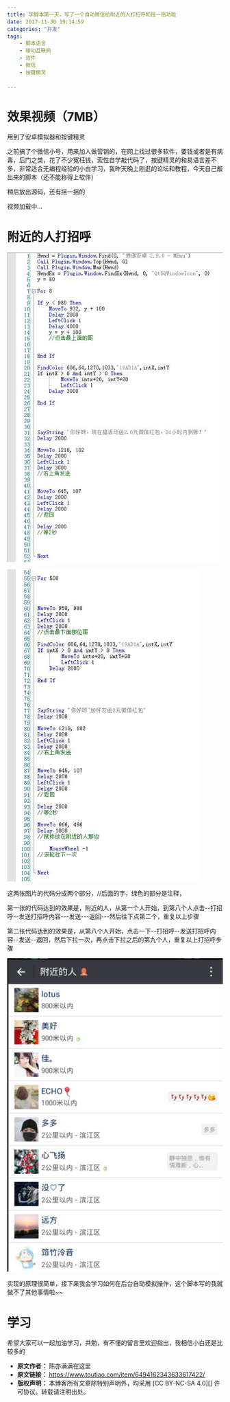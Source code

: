 ```yaml
---
title: 学脚本第一天，写了一个自动微信给附近的人打招呼和摇一摇功能
date: 2017-11-30 19:14:59
categories: "开发"
tags:
	- 脚本语言
	- 移动互联网
	- 软件
	- 微信
	- 按键精灵

---
```


# 效果视频（7MB） #

用到了安卓模拟器和按键精灵  


之前搞了个微信小号，用来加人做营销的，在网上找过很多软件，要钱或者是有病毒，后门之类，花了不少冤枉钱，索性自学敲代码了，按键精灵的和易语言差不多，非常适合无编程经验的小白学习，我昨天晚上刚逛的论坛和教程，今天自己敲出来的脚本（还不能称得上软件）

稍后放出源码，还有摇一摇的

视频加载中...

# 附近的人打招呼    #

![学脚本第一天，写了一个自动微信给附近的人打招呼和摇一摇功能][MJBQ-AQQY-ABJQ.jpg]

![学脚本第一天，写了一个自动微信给附近的人打招呼和摇一摇功能][7JZN-AAUV-JAEE.jpg]

这两张图片的代码分成两个部分，//后面的字，绿色的部分是注释，

第一张的代码达到的效果是，附近的人，从第一个人开始，到第八个人点击--打招呼--发送打招呼内容---发送---返回---然后往下点第二个，重复以上步骤

第二张代码达到的效果是，从第八个人开始，点击一下--打招呼--发送打招呼内容--发送--返回，然后下拉一次，再点击下拉之后的第九个人，重复以上打招呼步骤

![学脚本第一天，写了一个自动微信给附近的人打招呼和摇一摇功能][UFUE-ZR2M-FYEU.jpg]

实现的原理很简单，接下来我会学习如何在后台自动模拟操作，这个脚本写的我就做不了其他事情啦~~

# 学习    #

希望大家可以一起加油学习，共勉，有不懂的留言里欢迎指出，我相信小白还是比较多的


[MJBQ-AQQY-ABJQ.jpg]: static/resources/crawler/MJBQ-AQQY-ABJQ.jpg
[7JZN-AAUV-JAEE.jpg]: static/resources/crawler/7JZN-AAUV-JAEE.jpg
[UFUE-ZR2M-FYEU.jpg]: static/resources/crawler/UFUE-ZR2M-FYEU.jpg
 *  **原文作者：** 陈亦满满在这里
 *  **原文链接：** https://www.toutiao.com/item/6494162343633617422/
 *  **版权声明：** 本博客所有文章除特别声明外，均采用 [CC BY-NC-SA 4.0][] 许可协议。转载请注明出处。
